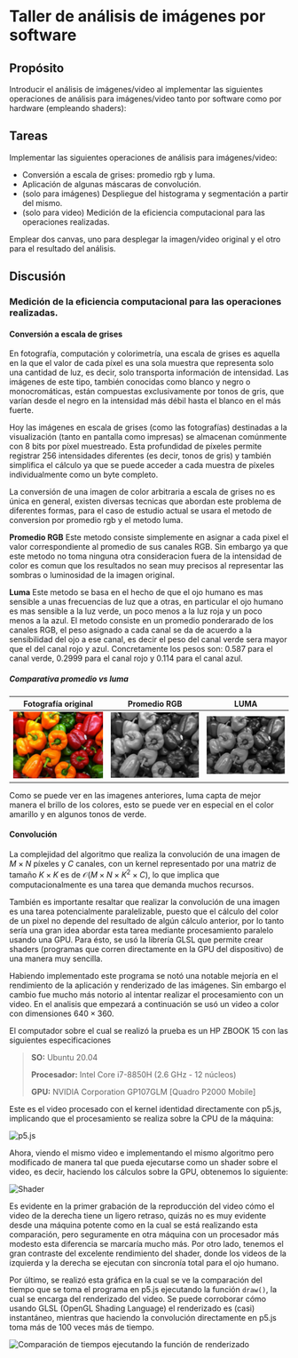 # Taller de análisis de imágenes por software

## Propósito
Introducir el análisis de imágenes/video al implementar las siguientes operaciones de análisis para imágenes/video tanto por software como por hardware (empleando shaders):

## Tareas
Implementar las siguientes operaciones de análisis para imágenes/video:

* Conversión a escala de grises: promedio rgb y luma.
* Aplicación de algunas máscaras de convolución.
* (solo para imágenes) Despliegue del histograma y segmentación a partir del mismo.
* (solo para video) Medición de la eficiencia computacional para las operaciones realizadas.

Emplear dos canvas, uno para desplegar la imagen/video original y el otro para el resultado del análisis.

## Discusión

### Medición de la eficiencia computacional para las operaciones realizadas.

#### Conversión a escala de grises
En fotografía, computación y colorimetría, una escala de grises es aquella en la que el valor de cada píxel es una sola muestra que representa solo una cantidad de luz, es decir, solo transporta información de intensidad. Las imágenes de este tipo, también conocidas como blanco y negro o monocromáticas, están compuestas exclusivamente por tonos de gris, que varían desde el negro en la intensidad más débil hasta el blanco en el más fuerte.

Hoy las imágenes en escala de grises (como las fotografías) destinadas a la visualización (tanto en pantalla como impresas) se almacenan comúnmente con 8 bits por píxel muestreado. Esta profundidad de píxeles permite registrar 256 intensidades diferentes (es decir, tonos de gris) y también simplifica el cálculo ya que se puede acceder a cada muestra de píxeles individualmente como un byte completo.

La conversión de una imagen de color arbitraria a escala de grises no es única en general, existen diversas tecnicas que abordan este problema de diferentes formas, para el caso de estudio actual se usara el metodo de conversion por promedio rgb y el metodo luma.

**Promedio RGB** Este metodo consiste simplemente en asignar a cada pixel el valor correspondiente al promedio de sus canales RGB. Sin embargo ya que este metodo no toma ninguna otra consideracion fuera de la intensidad de color
es comun que los resultados no sean muy precisos al representar las sombras o luminosidad de la imagen original.

**Luma** Este metodo se basa en el hecho de que el ojo humano es mas sensible a unas frecuencias de luz que a otras, en particular el ojo humano es mas sensible a la luz verde, un poco menos a la luz roja y un poco menos a la azul. El metodo consiste en un promedio ponderarado de los canales RGB, el peso asignado a cada canal se da de acuerdo a la sensibilidad del ojo a ese canal, es decir el peso del canal verde sera mayor que el del canal rojo y azul. Concretamente los pesos son: 0.587 para el canal verde, 0.2999 para el canal rojo y 0.114 para el canal azul.

##### Comparativa promedio vs luma

|                                                         Fotografía original                                                         |                                                             Promedio RGB                                                             |                                                                 LUMA                                                                 |
|:-----------------------------------------------------------------------------------------------------------------------------------:|:------------------------------------------------------------------------------------------------------------------------------------:|:------------------------------------------------------------------------------------------------------------------------------------:|
| <img src="https://github.com/Computacion-Visual-2020-2/Computacion-Visual-2020-2.github.io/blob/develop/src/images/rgb.jpeg?raw=true" width="450" /> | <img src="https://github.com/Computacion-Visual-2020-2/Computacion-Visual-2020-2.github.io/blob/develop/src/images/rgb11.jpeg?raw=true" width="450" /> | <img src="https://github.com/Computacion-Visual-2020-2/Computacion-Visual-2020-2.github.io/blob/develop/src/images/luma.jpeg?raw=true" width="450" /> |

Como se puede ver en las imagenes anteriores, luma capta de mejor manera el brillo de los colores, esto se puede ver en especial en el color amarillo y en algunos tonos de verde.

#### Convolución

La complejidad del algoritmo que realiza la convolución de una imagen de $M \times N$ píxeles y $C$ canales, con un kernel representado por una matriz de tamaño $K \times K$ es de $\mathcal{O}(M \times N \times K^2 \times C)$, lo que implica que computacionalmente es una tarea que demanda muchos recursos.

También es importante resaltar que realizar la convolución de una imagen es una tarea potencialmente paralelizable, puesto que el cálculo del color de un pixel no depende del resultado de algún cálculo anterior, por lo tanto sería una gran idea abordar esta tarea mediante procesamiento paralelo usando una GPU. Para ésto, se usó la librería GLSL que permite crear shaders (programas que corren directamente en la GPU del dispositivo) de una manera muy sencilla.

Habiendo implementado este programa se notó una notable mejoría en el rendimiento de la aplicación y renderizado de las imágenes. Sin embargo el cambio fue mucho más notorio al intentar realizar el procesamiento con un video. En el analisis que empezará a continuación se usó un video a color con dimensiones $640 \times 360$.

El computador sobre el cual se realizó la prueba es un HP ZBOOK 15 con las siguientes especificaciones

> **SO:** Ubuntu 20.04
> 
> **Procesador:** Intel Core i7-8850H (2.6 GHz - 12 núcleos)
> 
> **GPU:** NVIDIA Corporation GP107GLM [Quadro P2000 Mobile]


Este es el video procesado con el kernel identidad directamente con p5.js, implicando que el procesamiento se realiza sobre la CPU de la máquina:

![p5.js](https:media.giphy.com/media/WcGVHOeuuJpPZSzGaS/giphy.gif)

Ahora, viendo el mismo video e implementando el mismo algoritmo pero modificado de manera tal que pueda ejecutarse como un shader sobre el video, es decir, haciendo los cálculos sobre la GPU, obtenemos lo siguiente:

![Shader](https:media.giphy.com/media/PFIEJC7KVdlcilM5aL/giphy.gif)

Es evidente en la primer grabación de la reproducción del video cómo el video de la derecha tiene un ligero retraso, quizás no es muy evidente desde una máquina potente como en la cual se está realizando esta comparación, pero seguramente en otra máquina con un procesador más modesto esta diferencia se marcaría mucho más. Por otro lado, tenemos el gran contraste del excelente rendimiento del shader, donde los videos de la izquierda y la derecha se ejecutan con sincronía total para el ojo humano.

Por último, se realizó esta gráfica en la cual se ve la comparación del tiempo que se toma el programa en p5.js ejecutando la función `draw()`, la cual se encarga del renderizado del video. Se puede corroborar cómo usando GLSL (OpenGL Shading Language) el renderizado es (casi) instantáneo, mientras que haciendo la convolución directamente en p5.js toma más de 100 veces más de tiempo.

![Comparación de tiempos ejecutando la función de renderizado](https:github.com/Computacion-Visual-2020-2/Computacion-Visual-2020-2.github.io/blob/0bf40b82d9d9ea96ccbc12bd3777dfa45178b888/src/sketches/convolution/results/plot.png?raw=true)
